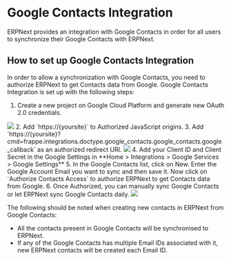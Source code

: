 <!-- add-breadcrumbs -->
# Google Contacts Integration

ERPNext provides an integration with Google Contacts in order for all users to synchronize their Google Contacts with ERPNext.


## How to set up Google Contacts Integration

In order to allow a synchronization with Google Contacts, you need to authorize ERPNext to get Contacts data from Google. Google Contacts Integration is set up with the following steps:

1. Create a new project on Google Cloud Platform and generate new OAuth 2.0 credentials.
<img class="screenshot" src="/docs/assets/img/erpnext_integrations/google_contacts_project_creation.gif">
2. Add `https://{yoursite}` to Authorized JavaScript origins.
3. Add `https://{yoursite}?cmd=frappe.integrations.doctype.google_contacts.google_contacts.google_callback` as an authorized redirect URI.
<img class="screenshot" src="/docs/assets/img/erpnext_integrations/google_contacts_oauth.gif">
4. Add your Client ID and Client Secret in the Google Settings in **Home > Integrations > Google Services > Google Settings**
5. In the Google Contacts list, click on New. Enter the Google Account Email you want to sync and then save it. Now click on `Authorize Contacts Access` to authorize ERPNext to get Contacts data from Google.
6. Once Authorized, you can manually sync Google Contacts or let ERPNext sync Google Contacts daily.
<img class="screenshot" src="/docs/assets/img/erpnext_integrations/google_contacts_sync.gif">



The following should be noted when creating new contacts in ERPNext from Google Contacts:
- All the contacts present in Google Contacts will be synchronised to ERPNext.
- If any of the Google Contacts has multiple Email IDs associated with it, new ERPNext contacts will be created each Email ID.
